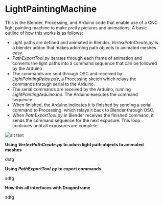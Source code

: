 # LightPaintingMachine

This is the Blender, Processing, and Arduino code that enable use of a CNC light painting machine to make pretty pictures and animations. A basic outline of how this works is as follows:

* Light paths are defined and animated in Blender. _VertexPathCreate.py_ is a blender addon that makes adorning path objects to animated meshes easy.
* _PathExportTool.py_ iterates through each frame of animation and converts the light paths into a command sequence that can be followed by the Arduino
* The commands are sent through OSC and received by _LightPaintingRelay.pde_, a Processing sketch which relays the commands through serial to the Arduino.
* The serial commands are received by the Arduino, running _LightPaintingArduino.ino_. The Arduino executes the command sequence.
* When finished, the Arduino indicates it is finished by sending a serial command to Processing, which relays it back to Blender through OSC.
* When _PathExportTool.py_ in Blender receives the finished command, it sends the command sequence for the next exposure. This loop continues until all exposures are complete.

![alt text](Screenshots/ToolPanel.png)

**Using _VertexPathCreate.py_ to adorn light path objects to animated meshes**

dsfg

**Using _PathExportTool.py_ to export commands**

sdfg

**How this all interfaces with Dragonframe**

sdfg
